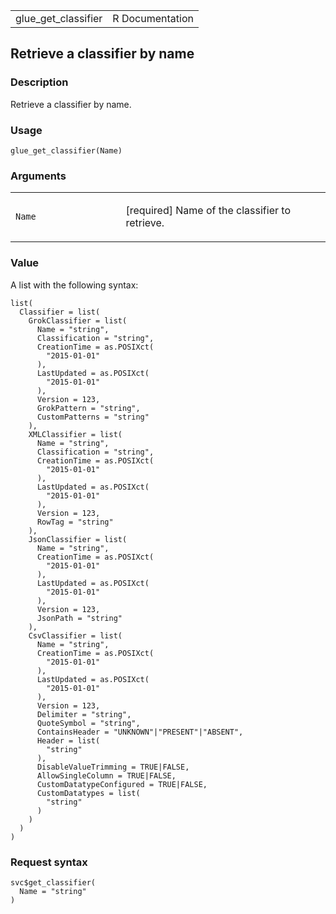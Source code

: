 <table style="width: 100%;">
<tbody>
<tr class="odd">
<td>glue_get_classifier</td>
<td style="text-align: right;">R Documentation</td>
</tr>
</tbody>
</table>

## Retrieve a classifier by name

### Description

Retrieve a classifier by name.

### Usage

    glue_get_classifier(Name)

### Arguments

<table>
<colgroup>
<col style="width: 35%" />
<col style="width: 65%" />
</colgroup>
<tbody>
<tr class="odd">
<td><code id="glue_get_classifier_:_Name">Name</code></td>
<td><p>[required] Name of the classifier to retrieve.</p></td>
</tr>
</tbody>
</table>

### Value

A list with the following syntax:

    list(
      Classifier = list(
        GrokClassifier = list(
          Name = "string",
          Classification = "string",
          CreationTime = as.POSIXct(
            "2015-01-01"
          ),
          LastUpdated = as.POSIXct(
            "2015-01-01"
          ),
          Version = 123,
          GrokPattern = "string",
          CustomPatterns = "string"
        ),
        XMLClassifier = list(
          Name = "string",
          Classification = "string",
          CreationTime = as.POSIXct(
            "2015-01-01"
          ),
          LastUpdated = as.POSIXct(
            "2015-01-01"
          ),
          Version = 123,
          RowTag = "string"
        ),
        JsonClassifier = list(
          Name = "string",
          CreationTime = as.POSIXct(
            "2015-01-01"
          ),
          LastUpdated = as.POSIXct(
            "2015-01-01"
          ),
          Version = 123,
          JsonPath = "string"
        ),
        CsvClassifier = list(
          Name = "string",
          CreationTime = as.POSIXct(
            "2015-01-01"
          ),
          LastUpdated = as.POSIXct(
            "2015-01-01"
          ),
          Version = 123,
          Delimiter = "string",
          QuoteSymbol = "string",
          ContainsHeader = "UNKNOWN"|"PRESENT"|"ABSENT",
          Header = list(
            "string"
          ),
          DisableValueTrimming = TRUE|FALSE,
          AllowSingleColumn = TRUE|FALSE,
          CustomDatatypeConfigured = TRUE|FALSE,
          CustomDatatypes = list(
            "string"
          )
        )
      )
    )

### Request syntax

    svc$get_classifier(
      Name = "string"
    )
